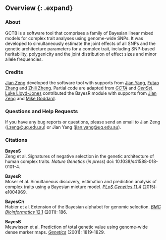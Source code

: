 ## Overview {: .expand}

### About

GCTB is a software tool that comprises a family of Bayesian linear mixed models for complex trait analyses using genome-wide SNPs. It was developed to simultaneously estimate the joint effects of all SNPs and the genetic architecture parameters for a complex trait, including SNP-based heritability, polygenicity and the joint distribution of effect sizes and minor allele frequencies. 

### Credits 

[Jian Zeng](http://researchers.uq.edu.au/researcher/14033) developed
the software tool with supports from [Jian Yang](https://scholar.google.com.au/citations?user=aLuqQs8AAAAJ&hl=en), [Futao Zhang](http://researchers.uq.edu.au/researcher/12709) and [Zhili Zheng](http://researchers.uq.edu.au/researcher/19885). Partial code are adapted from [*GCTA*](http://cnsgenomics.com/software/gcta) and [*GenSel*](https://static-content.springer.com/esm/art%3A10.1186%2F1471-2105-12-186/MediaObjects/12859_2010_4655_MOESM1_ESM.PDF). [Luke Lloyd-Jones](https://scholar.google.com.au/citations?user=WQ0UXOcAAAAJ&hl=en&oi=ao) contributed the BayesR module with supports from [Jian Zeng](http://researchers.uq.edu.au/researcher/14033) and [Mike Goddard](https://en.wikipedia.org/wiki/Michael_Goddard).

### Questions and Help Requests 

If you have any bug reports or questions, please send an email to Jian Zeng (<j.zeng@uq.edu.au>) or Jian Yang (<jian.yang@uq.edu.au>).

### Citations 

**BayesS**  
Zeng et al. Signatures of negative selection in the genetic architecture of human complex traits. 
*Nature Genetics* (*in press*) doi: 10.1038/s41588-018-0101-4.

**BayesR**  
Moser et al. Simultaneous discovery, estimation and prediction analysis of complex traits using a Bayesian mixture model. [*PLoS Genetics* 11.4](http://journals.plos.org/plosgenetics/article?id=10.1371/journal.pgen.1004969) (2015): e1004969.

**BayesC$\pi$**  
Habier et al. Extension of the Bayesian alphabet for genomic selection. [*BMC Bioinformatics* 12.1](https://bmcbioinformatics.biomedcentral.com/articles/10.1186/1471-2105-12-186) (2011): 186.

**BayesB**  
Meuwissen et al. Prediction of total genetic value using genome-wide dense marker maps. [*Genetics*](http://www.genetics.org/content/157/4/1819.short) (2001): 1819-1829. 
